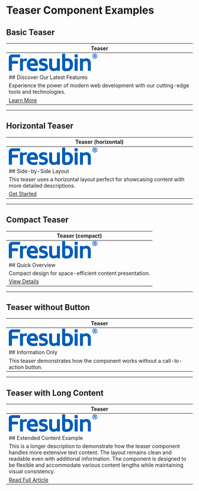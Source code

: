 # Teaser Component Examples

## Basic Teaser

| Teaser |
|---|
| ![Sample Image](../../icons/logo-fresubin.png) |
| ## Discover Our Latest Features |
| Experience the power of modern web development with our cutting-edge tools and technologies. |
| [Learn More](https://example.com) |

---

## Horizontal Teaser

| Teaser (horizontal) |
|---|
| ![Sample Image](../../icons/logo-fresubin.png) |
| ## Side-by-Side Layout |
| This teaser uses a horizontal layout perfect for showcasing content with more detailed descriptions. |
| [Get Started](https://example.com) |

---

## Compact Teaser

| Teaser (compact) |
|---|
| ![Sample Image](../../icons/logo-fresubin.png) |
| ## Quick Overview |
| Compact design for space-efficient content presentation. |
| [View Details](https://example.com) |

---

## Teaser without Button

| Teaser |
|---|
| ![Sample Image](../../icons/logo-fresubin.png) |
| ## Information Only |
| This teaser demonstrates how the component works without a call-to-action button. |

---

## Teaser with Long Content

| Teaser |
|---|
| ![Sample Image](../../icons/logo-fresubin.png) |
| ## Extended Content Example |
| This is a longer description to demonstrate how the teaser component handles more extensive text content. The layout remains clean and readable even with additional information. The component is designed to be flexible and accommodate various content lengths while maintaining visual consistency. |
| [Read Full Article](https://example.com) |